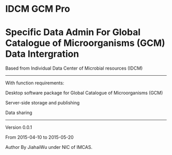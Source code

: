# IDCM GCM Pro
Specific Data Admin For Global Catalogue of Microorganisms (GCM) Data Intergration
==========================================================
Based from
Individual Data  Center of Microbial resources (IDCM)
***********************************************************
With function requirements:

Desktop software package for Global Catalogue of Microorganisms (GCM)

Server-side storage and publishing 

Data sharing

***********************************************************
Version 0.0.1

From 2015-04-10 to 2015-05-20 

Author By JiahaiWu under NIC of IMCAS.
